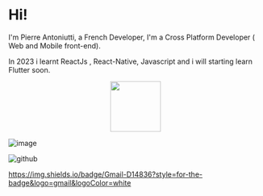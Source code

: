 # Hi!

I'm Pierre Antoniutti, a French Developer, I'm a Cross Platform Developer ( Web and Mobile front-end).

In 2023 i learnt ReactJs , React-Native, Javascript and i will starting learn Flutter soon.

<div id="header" align="center">
  <img src="https://media.giphy.com/media/M9gbBd9nbDrOTu1Mqx/giphy.gif" width="100"/>
</div>


![image]({https://img.shields.io/badge/Codecov-F01F7A?style=for-the-badge&logo=Codecov&logoColor=white})


![github](https://img.shields.io/badge/GitHub-000000?style=for-the-badge&logo=GitHub&logoColor=white)


https://img.shields.io/badge/Gmail-D14836?style=for-the-badge&logo=gmail&logoColor=white
